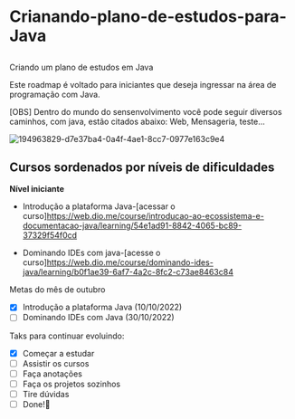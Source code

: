 # Crianando-plano-de-estudos-para-Java

## 
Criando um plano de estudos em Java

Este roadmap é voltado para iniciantes que deseja ingressar na área de programação com Java.

[OBS] Dentro do mundo do sensenvolvimento você pode seguir diversos caminhos, com java, estão citados abaixo: Web, Mensageria, teste...

![194963829-d7e37ba4-0a4f-4ae1-8cc7-0977e163c9e4](https://user-images.githubusercontent.com/102387120/194964648-13c5551f-80b2-4bfb-8f82-e31eb5924c49.png)


 ## Cursos sordenados por níveis de dificuldades
 
 **Nível iniciante**

  - Introdução a plataforma Java-[acessar o curso]https://web.dio.me/course/introducao-ao-ecossistema-e-documentacao-java/learning/54e1ad91-8842-4065-bc89-37329f54f0cd

 - Dominando IDEs com java-[acesse o curso]https://web.dio.me/course/dominando-ides-java/learning/b0f1ae39-6af7-4a2c-8fc2-c73ae8463c84
 
 Metas do mês de outubro
 - [x] Introdução a plataforma Java (10/10/2022)
 - [ ] Dominando IDEs com Java (30/10/2022)
 
 Taks para continuar evoluindo:
 
 - [x] Começar a estudar 
 - [ ] Assistir os cursos
 - [ ] Faça anotações 
 - [ ] Faça os projetos sozinhos
 - [ ] Tire dúvidas
 - [ ] Done!🎉
